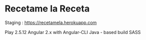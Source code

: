 Recetame la Receta
======================================================================
Staging : https://recetamela.herokuapp.com

Play 2.5.12
Angular 2.x with Angular-CLI
Java - based build
SASS

